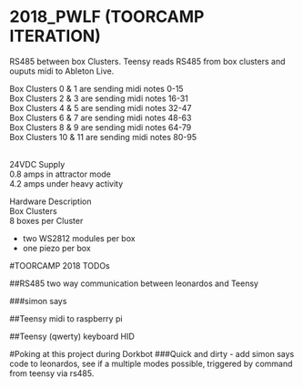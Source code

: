 # 2018_PWLF (TOORCAMP ITERATION)

RS485 between box Clusters. Teensy reads RS485 from box clusters and ouputs midi to Ableton Live.

Box Clusters 0 & 1 are sending midi notes 0-15 <br>
Box Clusters 2 & 3 are sending midi notes 16-31 <br>
Box Clusters 4 & 5 are sending midi notes 32-47 <br>
Box Clusters 6 & 7 are sending midi notes 48-63 <br>
Box Clusters 8 & 9 are sending midi notes 64-79 <br>
Box Clusters 10 & 11 are sending midi notes 80-95 <br>
<br>

24VDC  Supply <br>
0.8 amps in attractor mode <br>
4.2 amps under heavy activity <br>

Hardware Description <br>
Box Clusters <br>
8 boxes per Cluster <br>
- two WS2812 modules per box <br>
- one piezo per box <br>


#TOORCAMP 2018 TODOs

##RS485 two way communication between leonardos and Teensy

###simon says


##Teensy midi to raspberry pi


##Teensy (qwerty) keyboard HID

#Poking at this project during Dorkbot
###Quick and dirty - add simon says code to leonardos, see if a multiple modes possible, triggered by command from teensy via rs485.

